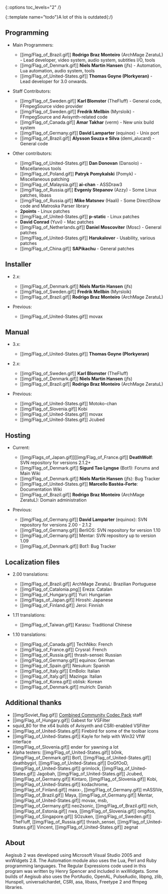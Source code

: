 {::options toc_levels="2" /}

{::template name="todo"}A lot of this is outdated{:/}

## Programming ##
* Main Programmers:
  * [[img/Flag_of_Brazil.gif]] **Rodrigo Braz Monteiro** (ArchMage ZeratuL) - Lead developer, video system, audio system, subtitles I/O, tools
  * [[img/Flag_of_Denmark.gif]] **Niels Martin Hansen** (jfs) - Automation, Lua automation, audio system, tools
  * [[img/Flag_of_United-States.gif]] **Thomas Goyne (Plorkyeran)** - Lead developer for 3.0 onwards.

* Staff Contributors:
  * [[img/Flag_of_Sweden.gif]] **Karl Blomster** (TheFluff) - General code, FFmpegSource video provider
  * [[img/Flag_of_Sweden.gif]] **Fredrik Mellbin** (Myrsloik) - FFmpegSource and Avisynth-related code
  * [[img/Flag_of_Canada.gif]] **Amar Takhar** (verm) - New unix build system
  * [[img/Flag_of_Germany.gif]] **David Lamparter** (equinox) - Unix port
  * [[img/Flag_of_Brazil.gif]] **Alysson Souza e Silva** (demi_alucard) - General code

* Other contributors:
  * [[img/Flag_of_United-States.gif]] **Dan Donovan** (Dansolo) - Miscellaneous tools
  * [[img/Flag_of_Poland.gif]] **Patryk Pomykalski** (Pomyk) - Miscellaneous patching
  * [[img/Flag_of_Malaysia.gif]] **ai-chan** - ASSDraw3
  * [[img/Flag_of_Russia.gif]] **Evgeniy Stepanov** (Azzy) - Some Linux patches, libass
  * [[img/Flag_of_Russia.gif]] **Mike Matsnev** (Haali) - Some DirectShow code and Matroska Parser library
  * **2points** - Linux patches
  * [[img/Flag_of_United-States.gif]] **p-static** - Linux patches
  * **David Conrad** (Yuvi) - Mac patches
  * [[img/Flag_of_Netherlands.gif]] **Daniel Moscoviter** (Mosc) - General patches
  * [[img/Flag_of_United-States.gif]] **Harukalover** - Usability, various patches
  * [[img/Flag_of_China.gif]] **SAPikachu** - General patches

## Installer ##
* 2.x:
  * [[img/Flag_of_Denmark.gif]] **Niels Martin Hansen** (jfs)
  * [[img/Flag_of_Sweden.gif]] **Fredrik Mellbin** (Myrsloik)
  * [[img/Flag_of_Brazil.gif]] **Rodrigo Braz Monteiro** (ArchMage ZeratuL)

* Previous:
  * [[img/Flag_of_United-States.gif]] movax

## Manual ##
* 3.x:
  * [[img/Flag_of_United-States.gif]] **Thomas Goyne (Plorkyeran)**

* 2.x:
  * [[img/Flag_of_Sweden.gif]] **Karl Blomster** (TheFluff)
  * [[img/Flag_of_Denmark.gif]] **Niels Martin Hansen** (jfs)
  * [[img/Flag_of_Brazil.gif]] **Rodrigo Braz Monteiro** (ArchMage ZeratuL)

* Previous:
  * [[img/Flag_of_United-States.gif]] Motoko-chan
  * [[img/Flag_of_Slovenia.gif]] Kobi
  * [[img/Flag_of_United-States.gif]] movax
  * [[img/Flag_of_United-States.gif]] Jcubed

## Hosting ##
* Current:
  * [[img/Flags_of_Japan.gif]][[img/Flag_of_France.gif]] **DeathWolf**: SVN repository for versions 2.1.2+
  * [[img/Flag_of_Denmark.gif]] **Sigurd Tao Lyngse** (Bot1): Forums and Main Wiki
  * [[img/Flag_of_Denmark.gif]] **Niels Martin Hansen** (jfs): Bug Tracker
  * [[img/Flag_of_United-States.gif]] **Marcello Bastéa-Forte**: Documentation Wiki
  * [[img/Flag_of_Brazil.gif]] **Rodrigo Braz Monteiro** (ArchMage ZeratuL): Domain administration

* Previous:
  * [[img/Flag_of_Germany.gif]] **David Lamparter** (equinox): SVN repository for versions 2.00 - 2.1.2
  * [[img/Flag_of_Germany.gif]] BerliOS: SVN repository for version 1.10
  * [[img/Flag_of_Germany.gif]] Mentar: SVN repository up to version 1.09
  * [[img/Flag_of_Denmark.gif]] Bot1: Bug Tracker

## Localization files ##
* 2.00 translations:
  * [[img/Flag_of_Brazil.gif]] ArchMage ZeratuL: Brazilian Portuguese
  * [[img/Flag_of_Catalonia.png]] Ereza: Catalan
  * [[img/Flag_of_Hungary.gif]] Yuri: Hungarian
  * [[img/Flags_of_Japan.gif]] Hiroshi: Japanese
  * [[img/Flag_of_Finland.gif]] Jeroi: Finnish

* 1.11 translations:
  * [[img/Flag_of_Taiwan.gif]] Karasu: Traditional Chinese

* 1.10 translations:
  * [[img/Flag_of_Canada.gif]] TechNiko: French
  * [[img/Flag_of_France.gif]] Crysral: French
  * [[img/Flag_of_Russia.gif]] thrash-sensei: Russian
  * [[img/Flag_of_Germany.gif]] equinox: German
  * [[img/Flag_of_Spain.gif]] Nesukun: Spanish
  * [[img/Flag_of_Italy.gif]] EmBolo: Italian
  * [[img/Flag_of_Italy.gif]] Mazinga: Italian
  * [[img/Flag_of_Korea.gif]] oblisk: Korean
  * [[img/Flag_of_Denmark.gif]] mulrich: Danish

## Additional thanks ##
* [[img/Soviet_flag.gif]] [Combined Community Codec Pack](http://www.cccp-project.net) staff
* [[img/Flag_of_Hungary.gif]] Gabest for VSFilter
* squid_80 for the x64 builds of Avisynth and CSRI-enabled VSFilter
* [[img/Flag_of_United-States.gif]] Firebird for some of the toolbar icons
* [[img/Flag_of_United-States.gif]] Kayle for help with Win32 VfW interface
* [[img/Flag_of_Slovenia.gif]] ender for yawning a lot
* Alpha testers: [[img/Flag_of_United-States.gif]] b0nk, [[img/Flag_of_Denmark.gif]] Bot1, [[img/Flag_of_United-States.gif]] deathbygirl, [[img/Flag_of_United-States.gif]] DoGfOoD, [[img/Flag_of_United-States.gif]] grimlock, [[img/Flag_of_United-States.gif]] Jagobah, [[img/Flag_of_United-States.gif]] Jcubed, [[img/Flag_of_Germany.gif]] Kintaro, [[img/Flag_of_Slovenia.gif]] Kobi, [[img/Flag_of_United-States.gif]] kodachrome, [[img/Flag_of_Finland.gif]] maxx-, [[img/Flag_of_Germany.gif]] mASSIVe, [[img/Flag_of_Brazil.gif]] Maya, [[img/Flag_of_Germany.gif]] Mentar, [[img/Flag_of_United-States.gif]] movax, msb, [[img/Flag_of_Germany.gif]] neo2sonic, [[img/Flag_of_Brazil.gif]] nich, [[img/Flag_of_Estonia.gif]] nwa, [[img/Flag_of_Slovenia.gif]] omgifos, [[img/Flag_of_Singapore.gif]] SOzuken, [[img/Flag_of_Sweden.gif]] TheFluff, [[img/Flag_of_Russia.gif]] thrash_sensei, [[img/Flag_of_United-States.gif]] Vincent, [[img/Flag_of_United-States.gif]] zegnat

## About ##
Aegisub 2 was developed using Microsoft Visual Studio 2005 and wxWidgets 2.8. The Automation module also uses the Lua, Perl and Ruby programming languages. The Regular Expressions code used in this program was written by Henry Spencer and included in wxWidgets. Some builds of Aegisub also uses the PortAudio, OpenAL, PulseAudio, libpng, zlib, Hunspell, universalchardet, CSRI, asa, libass, Freetype 2 and ffmpeg libraries.
